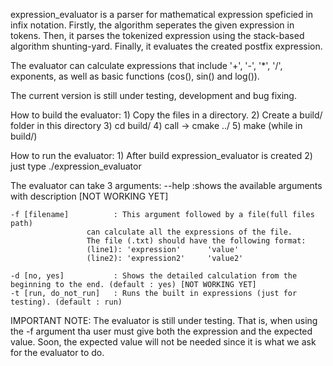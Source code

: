 expression_evaluator is a parser for mathematical expression speficied in infix notation.
Firstly, the algorithm seperates the given expression in tokens.
Then, it parses the tokenized expression using the stack-based algorithm shunting-yard.
Finally, it evaluates the created postfix expression.

The evaluator can calculate expressions that include '+', '-', '*', '/', exponents, as well as
basic functions (cos(), sin() and log()).

The current version is still under testing, development and bug fixing.


How to build the evaluator:
	1) Copy the files in a directory.
	2) Create a build/ folder in this directory
	3) cd build/
	4) call -> cmake ../
	5) make (while in build/)

How to run the evaluator:
	1) After build expression_evaluator is created
	2) just type ./expression_evaluator

The evaluator can take 3 arguments:
	--help                 :shows the available arguments with description [NOT WORKING YET]

	-f [filename]          : This argument followed by a file(full files path) 
			         can calculate all the expressions of the file.
			         The file (.txt) should have the following format:
			         (line1): 'expression'		'value'
			         (line2): 'expression2'		'value2'

	-d [no, yes]           : Shows the detailed calculation from the beginning to the end. (default : yes) [NOT WORKING YET]
	-t [run, do_not_run]   : Runs the built in expressions (just for testing). (default : run)


IMPORTANT NOTE: The evaluator is still under testing.
That is, when using the -f argument tha user must give both the expression and the expected value.
Soon, the expected value will not be needed since it is what we ask for the evaluator to do.
